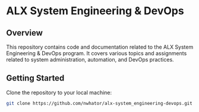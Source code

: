 # ALX System Engineering & DevOps

## Overview

This repository contains code and documentation related to the ALX System Engineering & DevOps program. It covers various topics and assignments related to system administration, automation, and DevOps practices.

## Getting Started

Clone the repository to your local machine:

```bash
git clone https://github.com/nwhator/alx-system_engineering-devops.git
```
